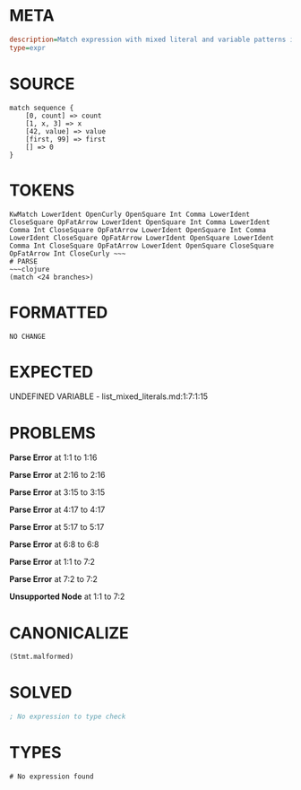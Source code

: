 # META
~~~ini
description=Match expression with mixed literal and variable patterns in lists
type=expr
~~~
# SOURCE
~~~roc
match sequence {
    [0, count] => count
    [1, x, 3] => x
    [42, value] => value
    [first, 99] => first
    [] => 0
}
~~~
# TOKENS
~~~text
KwMatch LowerIdent OpenCurly OpenSquare Int Comma LowerIdent CloseSquare OpFatArrow LowerIdent OpenSquare Int Comma LowerIdent Comma Int CloseSquare OpFatArrow LowerIdent OpenSquare Int Comma LowerIdent CloseSquare OpFatArrow LowerIdent OpenSquare LowerIdent Comma Int CloseSquare OpFatArrow LowerIdent OpenSquare CloseSquare OpFatArrow Int CloseCurly ~~~
# PARSE
~~~clojure
(match <24 branches>)
~~~
# FORMATTED
~~~roc
NO CHANGE
~~~
# EXPECTED
UNDEFINED VARIABLE - list_mixed_literals.md:1:7:1:15
# PROBLEMS
**Parse Error**
at 1:1 to 1:16

**Parse Error**
at 2:16 to 2:16

**Parse Error**
at 3:15 to 3:15

**Parse Error**
at 4:17 to 4:17

**Parse Error**
at 5:17 to 5:17

**Parse Error**
at 6:8 to 6:8

**Parse Error**
at 1:1 to 7:2

**Parse Error**
at 7:2 to 7:2

**Unsupported Node**
at 1:1 to 7:2

# CANONICALIZE
~~~clojure
(Stmt.malformed)
~~~
# SOLVED
~~~clojure
; No expression to type check
~~~
# TYPES
~~~roc
# No expression found
~~~
